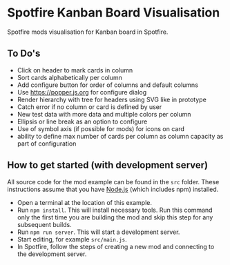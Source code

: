 # Spotfire Kanban Board Visualisation

Spotfire mods visualisation for Kanban board in Spotfire.

## To Do's

- Click on header to mark cards in column
- Sort cards alphabetically per column
- Add configure button for order of columns and default columns
- Use https://popper.js.org for configure dialog
- Render hierarchy with tree for headers using SVG like in prototype 
- Catch error if no column or card is defined by user
- New test data with more data and multiple colors per column
- Ellipsis or line break as an option to configure
- Use of symbol axis (if possible for mods) for icons on card
- ability to define max number of cards per column as column capacity as part of configuration 

## How to get started (with development server)
All source code for the mod example can be found in the `src` folder. 
These instructions assume that you have [Node.js](https://nodejs.org/en/) (which includes npm) installed.

- Open a terminal at the location of this example.
- Run `npm install`. This will install necessary tools. Run this command only the first time you are building the mod and skip this step for any subsequent builds.
- Run `npm run server`. This will start a development server.
- Start editing, for example `src/main.js`.
- In Spotfire, follow the steps of creating a new mod and connecting to the development server.

